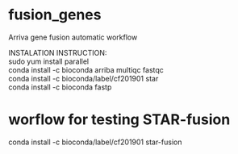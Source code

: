 # fusion_genes  
Arriva gene fusion automatic workflow  

INSTALATION INSTRUCTION:  
sudo yum install parallel  
conda install -c bioconda arriba multiqc fastqc  
conda install -c bioconda/label/cf201901 star  
conda install -c bioconda fastp  
  
# worflow for testing STAR-fusion  
conda install -c bioconda/label/cf201901 star-fusion  
